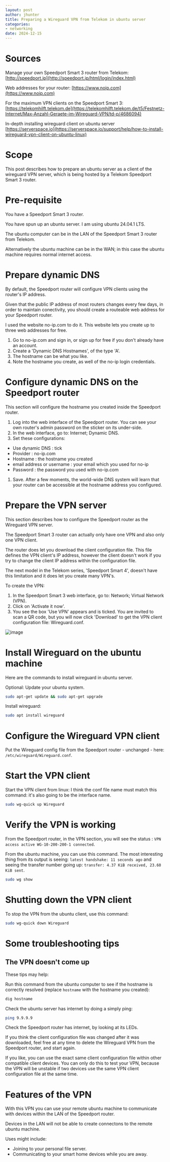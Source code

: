 ```yaml
---
layout: post
author: jhunter
title: Preparing a Wireguard VPN from Telekom in ubuntu server
categories:
- networking
date: 2024-12-15
---
```


# Sources
Manage your own Speedport Smart 3 router from Telekom:
[http://speedport.ip](http://speedport.ip/html/login/index.html)

Web addresses for your router:
[https://www.noip.com](https://www.noip.com)

For the maximum VPN clients on the Speedport Smart 3:
[https://telekomhilft.telekom.de](https://telekomhilft.telekom.de/t5/Festnetz-Internet/Max-Anzahl-Geraete-im-Wireguard-VPN/td-p/4686094)

In-depth installing wireguard client on ubuntu server
[https://serverspace.io](https://serverspace.io/support/help/how-to-install-wireguard-vpn-client-on-ubuntu-linux)

# Scope
This post describes how to prepare an ubuntu server as a client of the wireguard VPN server, which is being hosted by a Telekom Speedport Smart 3 router.

# Pre-requisite
You have a Speedport Smart 3 router.

You have spun up an ubuntu server. I am using ubuntu 24.04.1 LTS. 

The ubuntu computer can be in the LAN of the Speedport Smart 3 router from Telekom.

Alternatively the ubuntu machine can be in the WAN; in this case the ubuntu machine requires normal internet access.

# Prepare dynamic DNS
By default, the Speedport router will configure VPN clients using the router's IP address. 

Given that the public IP address of most routers changes every few days, in order to maintain conectivity, you should create a routeable web address for your Speedport router.

I used the website no-ip.com to do it. This website lets you create up to three web addresses for free.
1. Go to no-ip.com and sign in, or sign up for free if you don't already have an account.
1. Create a 'Dynamic DNS Hostnames', of the type 'A'. 
1. The hostname can be what you like. 
1. Note the hostname you create, as well of the no-ip login credentials.

# Configure dynamic DNS on the Speedport router
This section will configure the hostname you created inside the Speedport router.
1. Log into the web interface of the Speedport router. You can see your own router's admin password on the sticker on its under-side.
1. In the web interface, go to: Internet; Dynamic DNS.
1. Set these configurations:
 * Use dynamic DNS : tick
 * Provider : no-ip.com
 * Hostname : the hostname you created
 * email address or username : your email which you used for no-ip
 * Password : the password you used with no-ip.com
1. Save.
After a few moments, the world-wide DNS system will learn that your router can be accessible at the hostname address you configured.

# Prepare the VPN server
This section describes how to configure the Speedport router as the Wireguard VPN server.

The Speedport Smart 3 router can actually only have one VPN and also only one VPN client.

The router does let you download the client configuration file. This file defines the VPN client's IP address, however the client doesn't work if you try to change the client IP address within the configuration file.

The next model in the Telekom series, 'Speedport Smart 4', doesn't have this limitation and it does let you create many VPN's.

To create the VPN:
1. In the Speedport Smart 3 web interface, go to: Network; Virtual Network (VPN).
1. Click on 'Activate it now'.
1. You see the box 'Use VPN' appears and is ticked. You are invited to scan a QR code, but you will now click 'Download' to get the VPN client configuration file: Wireguard.conf.

![image](https://james-hunter.github.io/pictures/20241215_1.jpg)

# Install Wireguard on the ubuntu machine
Here are the commands to install wireguard in ubuntu server.

Optional: Update your ubuntu system.
```bash
sudo apt-get update && sudo apt-get upgrade
```
Install wireguard:
```bash
sudo apt install wireguard
```

# Configure the Wireguard VPN client
Put the Wireguard config file from the Speedport router - unchanged - here: `/etc/wireguard/Wireguard.conf`.

# Start the VPN client
Start the VPN client from linux: I think the conf file name must match this command: it's also going to be the interface name.
```bash
sudo wg-quick up Wireguard
```

# Verify the VPN is working
From the Speedport router, in the VPN section, you will see the status : `VPN access active WG-10-200-200-1 connected`.

From the ubuntu machine, you can use this command. The most interesting thing from its output is seeing: `latest handshake: 11 seconds ago` and seeing the transfer number going up: `transfer: 4.37 KiB received, 23.60 KiB sent`.
```bash
sudo wg show
```

# Shutting down the VPN client
To stop the VPN from the ubuntu client, use this command:
```bash
sudo wg-quick down Wireguard
```

# Some troubleshooting tips
## The VPN doesn't come up
These tips may help:

Run this command from the ubuntu computer to see if the hostname is correctly resolved (replace `hostname` with the hostname you created):
```bash
dig hostname
```
Check the ubuntu server has internet by doing a simply ping:
```bash
ping 9.9.9.9
```
Check the Speedport router has internet, by looking at its LEDs.

If you think the client configuration file was changed after it was downloaded, feel free at any time to delete the Wireguard VPN from the Speedport router, and start again.

If you like, you can use the exact same client configuration file within other compatible client devices. You can only do this to test your VPN, because the VPN will be unstable if two devices use the same VPN client configuration file at the same time.

# Features of the VPN
With this VPN you can use your remote ubuntu machine to communicate with devices within the LAN of the Speedport router.

Devices in the LAN will not be able to create connectons to the remote ubuntu machine.

Uses might include:
 * Joining to your personal file server.
 * Communicating to your smart home devices while you are away.
